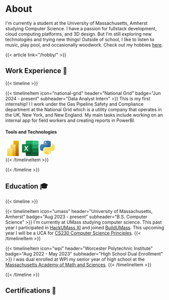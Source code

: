 # About

I'm currently a student at the University of Massachusetts, Amherst studying Computer Science. I have a passion for fullstack development, cloud computing platforms, and 3D design. But I'm still exploring new technologies and trying new things! Outside of school, I like to listen to music, play pool, and occasionally woodwork. Check out my hobbies [here](/hobby).

{{< article link="/hobby/" >}}


## Work Experience 💼

{{< timeline >}}

{{< timelineItem icon="national-grid" header="National Grid" badge="Jun 2024 - present" subheader="Data Analyst Intern" >}}
This is my first internship! I I work under the Gas Pipeline Safety and Compliance department at the National Grid which is a utility company that operates in the UK, New York, and New England. My main tasks include working on an internal app for field workers and creating reports in PowerBI.

<h4>Tools and Technologies</h4>
<div class="flex flex-row flex-wrap" style="column-gap:15px">
    <img src="./powerbi.png" height="48px" width="48px"></img>
    <img src="./excel.png" height="48px" width="52px"></img>
    <img src="./python.png" height="48px" width="48px"></img>
</div>
{{< /timelineItem >}}

{{< /timeline >}}

## Education 🎓
{{< timeline >}}

{{< timelineItem icon="umass" header="University of Massachusetts, Amherst" badge="Aug 2023 - present" subheader="B.S. Computer Science" >}}
I'm currently at UMass studying computer science. This past year I participated in <a href="https://hackumass.com/">HackUMass XI</a> and joined <a href="https://buildumass.com/">BuildUMass</a>. This upcoming year I will be a UCA for <a href="https://people.cs.umass.edu/~liberato/courses/2022-fall-compsci230/syllabus/">CS230 Computer Science Principles</a>. 
{{< /timelineItem >}}

{{< timelineItem icon="wpi" header="Worcester Polytechnic Institute" badge="Aug 2022 - May 2023" subheader="High School Dual Enrollment" >}}
I was dual enrolled at WPI my senior year of high school at the <a href="https://www.massacademy.org/">Massachusetts Academy of Math and Sciences</a>.
{{< /timelineItem >}}


{{< /timeline >}}

## Certifications 🏅
<div data-iframe-width="150" data-iframe-height="270" data-share-badge-id="f9379cd4-d1b0-4cb1-8037-af91c76aeb5a" data-share-badge-host="https://www.credly.com"></div><script type="text/javascript" async src="//cdn.credly.com/assets/utilities/embed.js"></script>
